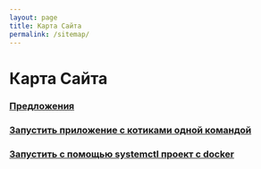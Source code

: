 ```yaml
---
layout: page
title: Карта Сайта
permalink: /sitemap/
---
```


# Карта Сайта

### [Предложения](/suggestions/)

### [Запустить приложение с котиками одной командой](/voting-game/)

### [Запустить с помощью systemctl проект с docker](https://bitbucket.org/sysadm-ru/sysadm.ru/src/master/README.md)